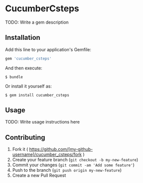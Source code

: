 # CucumberCsteps

TODO: Write a gem description

## Installation

Add this line to your application's Gemfile:

```ruby
gem 'cucumber_csteps'
```

And then execute:

    $ bundle

Or install it yourself as:

    $ gem install cucumber_csteps

## Usage

TODO: Write usage instructions here

## Contributing

1. Fork it ( https://github.com/[my-github-username]/cucumber_csteps/fork )
2. Create your feature branch (`git checkout -b my-new-feature`)
3. Commit your changes (`git commit -am 'Add some feature'`)
4. Push to the branch (`git push origin my-new-feature`)
5. Create a new Pull Request
